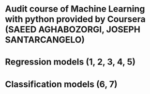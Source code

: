 # Audit course of Machine Learning with python provided by Coursera (SAEED AGHABOZORGI,  JOSEPH SANTARCANGELO)

# Regression models (1, 2, 3, 4, 5)
# Classification models (6, 7)
